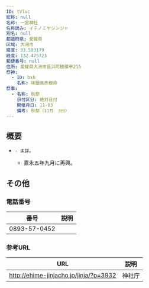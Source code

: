 ```yaml
---
ID: tVlvc
総称: null
名称: 一宮神社
名称読み: イチノミヤジンジャ
別名: null
都道府県: 愛媛県
区域: 大洲市
緯度: 33.583179
経度: 132.475723
郵便番号: null
住所: 愛媛県大洲市長浜町穂積甲215
祭神:
  - ID: bxh
    名称: 味鉏高彦根命
祭事:
  - 名称: 秋祭
    日付区分: 絶対日付
    開催月日: 11-03
    備考: 秋祭（11月　3日）
---
```


## 概要

-     - 未詳。
  - 嘉永五年九月に再興。

## その他

### 電話番号

| 番号         | 説明 |
| ------------ | ---- |
| 0893-57-0452 |      |

### 参考URL

| URL                                    | 説明   |
| -------------------------------------- | ------ |
| http://ehime-jinjacho.jp/jinja/?p=3932 | 神社庁 |
